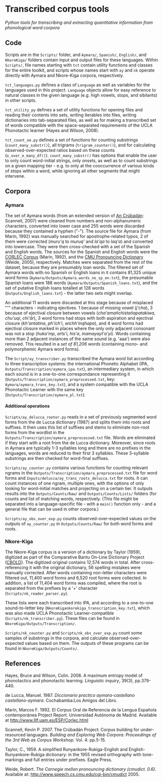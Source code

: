 # Transcribed corpus tools
*Python tools for transcribing and extracting quantitative information from phonological word corpora*

## Code
Scripts are in the ```Scripts/``` folder, and ```Aymara/```, ```Spanish/```, ```English/```, and ```NkoreKiga/``` folders contain input and output files for these languages. Within ```Scripts/```, file names starting with ```tct``` contain utility functions and classes for the entire toolkit, and scripts whose names start with ```ay``` and ```nk``` operate directly with Aymara and Nkore-Kiga corpora, respectively.

```tct_languages.py``` defines a class of ```Language``` as well as variables for the languages used in this project. ```Language``` objects allow for easy reference to natural classes in the given language (e.g. high vowels, stops, and sibilants) in other scripts.

```tct_utility_py``` defines a set of utility functions for opening files and reading their contents into sets, writing iterables into files, writing dictionaries into tab-separated files, as well as for making a transcribed set of words compatible with the space-separated requirements of the UCLA Phonotactic learner (Hayes and Wilson, 2008).

```tct_count_oe.py``` defines a set of functions for counting substrings (```count_many_substr()```), all trigrams (```trigram_counter()```), and for calculating observed-over-expected ratios based on these counts (```o_over_e_many_df()```). ```count_many_substr()``` has options that enable the user to only count word-initial strings, only onsets, as well as to count substrings on a given mapping tier - e.g. to only at the cooccurrence of various kinds of stops within a word, while ignoring all other segments that might intervene.


## Corpora
### Aymara
The set of Aymara words (from an extended version of [An Crúbadán](http://crubadan.org/languages/ay): Scannell, 2007) were cleaned from numbers and non-alphanumeric characters, converted into lower case and 255 words were discarded because they contained a hyphen ("-"). The source file for Aymara (from Marín, 1992) was manually searched for apostrophe-related typos, 2 of them were corrected (_muru'q_ to _muruq'_ and _la'qa_ to _laq'a_) and converted into lowercase. They were then cross-checked with a set of the Spanish and English words. The sources for the Spanish and English words were the [CORLEC Corpus](http://www.lllf.uam.es/ESP/Corlec.html) (Marín, 1992), and the [CMU Pronouncing Dictionary](http://www.speech.cs.cmu.edu/cgi-bin/cmudict) (Weide, 2005), respectively. Matches were separated from the rest of the dataset, because they are presumably loan words. The filtered set of Aymara words with no Spanish or English loans in it contains 81,325 unique word forms (```Aymara/Outputs/Aymara_words_no_sp_en.txt```), the presumable Spanish loans were 188 words (```Aymara/Outputs/Spanish_loans.txt```), and the set of putative English loans totalled at 128 words (```Outputs/English_loans.txt```) - the latter two sets might overlap.  

An additional 11 words were discarded at this stage because of misplaced "'" characters - indicating ejectives. 1 because of missing vowel (_j'cha_), 3 because of ejectival closure between vowels (_cha'amañchistañapatakiwa_, _chu'uqi_, _chi'är_), 3 word forms had stops with both aspiration and ejectival closure (_kh'antatina_, _ph'ich'i_, _wichh'inqhapa_), and 4 word forms had ejectival closure marked in places where the only only adjacent consonant was not a stop (_huka'mp_, _arts'i_, _his'a_, _inamayayt'a'yi_). Words containing more than 2 adjacent instances of the same sound (e.g. 'aaa') were also removed. This resulted in a *set of 81,206 words* (containing mono- and polymorphemic Aymara word forms).

The ```Script/ay_transcriber.py``` transcribed the Aymara word list according to three transcription systems: the international Phonetic Alphabet (IPA, ```Outputs/Transcription/aymara_ipa.txt```), an intermediary system, in which each sound is in a one-to-one correspondance representing it (```Outputs/Transcription/aymara_preprocessed.txt```, key: ```Aymara/aymara_trans_key.txt```), and a system compatible with the UCLA Phonotactic Learner with the same key (```Outputs/Transcription/aymara_pl.txt```).


#### Additional operations
```Scripts/ay_delucca_rooter.py``` reads in a set of previously segmented word forms from the de Lucca dictionary (1987) and splits them into roots and suffixes. It then uses this list of suffixes and stems to eliminate non-root forms from the wordlist in the ```Outputs/Transcription/aymara_preprocessed.txt``` file. Words are eliminated if they start with a root from the de Lucca dictionary. Moreover, since roots in Aymara are typically 1-3 syllables long and there are no prefixes in the languages, words are reduced to their first 3 syllables. These 3-syllable substrings are then checked for word-final suffixes.

```Scripts/ay_counter.py``` contains various functions for counting relevant ngrams in the ```Outputs/Transcription/aymara_preprocessed.txt``` file for word forms and ```Inputs/delucca/ay_trans_roots_delucca.txt``` for roots. It can count instances of one ngram, multiple ones, with the options of only looking for word-initial matches and projecting on a certain tier. It outputs results into the ```Outputs/Counts/Raw/``` and ```Outputs/Counts/Lists/``` folders (for counts and list of matching words, respectively. (This file might be separated into a language-specific file - with a ```main()``` function only - and a general file that can be used in other corpora.)

```Scripts/ay_obs_over_exp.py``` counts observed-over-expected values on the outputs of ```ay_counter.py``` in ```Outputs/Counts/Raw/``` for both word forms and roots.


### Nkore-Kiga
The Nkore-Kiga corpus is a version of a dictionary by Taylor (1959), digitized as part of the Comparative Bantu On-Line Dictionary Project ([CBOLD](http://www.linguistics.berkeley.edu/~jblowe/CBOLD/)). The digitized original contains 12,574 words in total. After cross-referencing it with the original dictionary, 56 spelling mistakes were manually corrected. After words containing non-letter characters were filtered out, 11,400 word forms and 6,520 root forms were collected. In addition, a list of 11,404 word forms was compiled, where the root is separated from the prefixes by a '+' character (```Scripts/nk_reader_parser.py```).

These lists were each transcribed into IPA, and according to a one-to-one sound-to-letter key (```NkoreKigankorekiga_transcription_key.txt```), which was also made UCLA Phonotactic Learner-compatible (```Scripts/nk_transcriber.py```). These files can be found in ```NkoreKiga/Outputs/Transcription/```.

```Scripts/nk_counter.py``` and ```Scripts/nk_obs_over_exp.py``` count some samples of substrings in the corpora, and calculate observed-over-expected values based on them. The outputs of these programs can be found in ```NkoreKiga/Outputs/Counts/```.


## References
Hayes, Bruce and Wilson, Colin. 2008. A maximum entropy model of phonotactics and phonotactic learning. _Linguistic inquiry_, 39(3), pp.379-440.

de Lucca, Manuel. 1987. _Diccionario practico aymara-castellano castellano-aymara_. Cochabamba:Los Amigos del Libro.

Marín, Marcos F. 1992. El Corpus Oral de Referencia de la Lengua Española contemporánea Project Report. Universidad Autónoma de Madrid. Available at <http://www.lllf.uam.es/ESP/Corlec.html> 

Scannell, Kevin P. 2007. The Crúbadán Project: Corpus building for under-resourced languages. _Building and Exploring Web Corpora: Proceedings of the 3rd Web as Corpus Workshop_. Vol. 4: pp.5-15.

Taylor, C., 1959. A simplified Runyankore-Rukiga-English and English-Runyankore-Rukiga dictionary: in the 1955 revised orthography with tone-markings and full entries under prefixes. Eagle Press.

Weide, Robert. _The Carnegie mellon pronouncing dictionary (cmudict. 0.6)_. Available at:  <http://www.speech.cs.cmu.edu/cgi-bin/cmudict> 2005.

